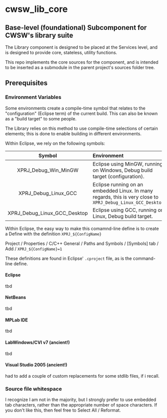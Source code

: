 # cwsw_lib_core
## Base-level (foundational) Subcomponent for CWSW's library suite

The Library component is designed to be placed at the Services level, and is designed to provide core, stateless, utility functions.

This repo implements the core sources for the component, and is intended to be inserted as a submodule in the parent project's sources folder tree.

## Prerequisites
### Environment Variables
Some environments create a compile-time symbol that relates to the "configuration" (Eclipse term) of the current build. This can also be known as a "build target" to some people.

The Library relies on this method to use compile-time selections of certain elements; this is done to enable building in different environments.

Within Eclipse, we rely on the following symbols:

Symbol 	| Environment
:---:	|:---
XPRJ_Debug_Win_MinGW	| Eclipse using MinGW, running on Windows, Debug build target (configuration).
XPRJ_Debug_Linux_GCC	| Eclipse running on an embedded Linux. In many regards, this is very close to `XPRJ_Debug_Linux_GCC_Desktop`
XPRJ_Debug_Linux_GCC_Desktop	| Eclipse using GCC, running on Linux, Debug build target.

Within Eclipse, the easy way to make this comamnd-line define is to create a Define with the definition `XPRJ_${ConfigName}`

Project / Properties / C/C++ General / Paths and Symbols / [Symbols] tab / Add / `XPRJ_${ConfigName}=1` 

These definitions are found in Eclipse' `.cproject` file, as is the command-line define.

#### Eclipse
tbd

#### NetBeans
tbd

#### MPLab IDE
tbd

#### LabWindows/CVI v7 (ancient!)
tbd

#### Visual Studio 2005 (ancient!)
had to add a couple of custom replacements for some stdlib files, if i recall.


### Source file whitespace
I recognize I am not in the majority, but I strongly prefer to use embedded tab characters, rather than the appropriate number of space characters. If you don't like this, then feel free to Select All / Reformat.
